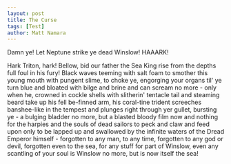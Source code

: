 ```yaml
---
layout: post
title: The Curse
tags: [Test]
author: Matt Namara
---
```

Damn ye! Let Neptune strike ye dead Winslow! HAAARK!


Hark Triton, hark! Bellow, bid our father the Sea King rise from the depths full foul in his fury! Black waves teeming with salt foam to smother this young mouth with pungent slime, to choke ye, engorging your organs til' ye turn blue and bloated with bilge and brine and can scream no more - only when he, crowned in cockle shells with slitherin' tentacle tail and steaming beard take up his fell be-finned arm, his coral-tine trident screeches banshee-like in the tempest and plunges right through yer gullet, bursting ye - a bulging bladder no more, but a blasted bloody film now and nothing for the harpies and the souls of dead sailors to peck and claw and feed upon only to be lapped up and swallowed by the infinite waters of the Dread Emperor himself - forgotten to any man, to any time, forgotten to any god or devil, forgotten even to the sea, for any stuff for part of Winslow, even any scantling of your soul is Winslow no more, but is now itself the sea!
